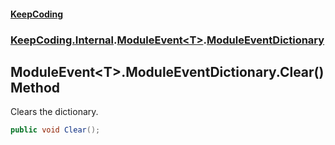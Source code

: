 #### [KeepCoding](index.md 'index')
### [KeepCoding.Internal](KeepCoding.Internal.md 'KeepCoding.Internal').[ModuleEvent&lt;T&gt;](ModuleEvent.T..md 'KeepCoding.Internal.ModuleEvent&lt;T&gt;').[ModuleEventDictionary](ModuleEvent.T..ModuleEventDictionary.md 'KeepCoding.Internal.ModuleEvent&lt;T&gt;.ModuleEventDictionary')
## ModuleEvent&lt;T&gt;.ModuleEventDictionary.Clear() Method
Clears the dictionary.  
```csharp
public void Clear();
```
